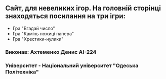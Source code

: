## Сайт, для невеликих ігор. На головній сторінці знаходяться посилання на три ігри:
- Гра "Вгадай число"
- Гра "Камінь ножиці папера"
- Гра "Хрестики-нулики"
### Виконав: Ахтеменко Денис АІ-224

### Університет - Національний університет "Одеська Політехніка"
